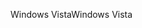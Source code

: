 <span data-ttu-id="d6b06-101">Windows Vista</span><span class="sxs-lookup"><span data-stu-id="d6b06-101">Windows Vista</span></span>